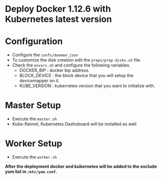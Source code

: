 # Deploy Docker 1.12.6 with Kubernetes latest version

# Configuration
- Configure the `confs/daemon.json`
- To customize the disk creation edit the `preps/prep-disks.sh` file.
- Check the `envars.sh` and configure the following variables.
	 - DOCKER_BIP : docker bip address.
	 - BLOCK_DEVICE : the block device that you will setup the devicemapper on it.
	 - KUBE_VERSION : kubernetes version that you want to initialize with.

# Master Setup
- Execute the `master.sh`
- Kube-flannel, Kubernetes Dashoboard will be installed as well

# Worker Setup
- Execute the `worker.sh`

**After the deployment docker and kubernetes will be added to the exclude yum list in `/etc/yum.conf`.**
